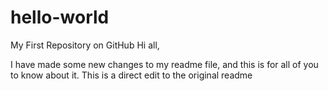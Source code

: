 # hello-world
My First Repository on GitHub
Hi all,

I have made some new changes to my readme file, and this is for all of you to know about it.
This is a direct edit to the original readme
